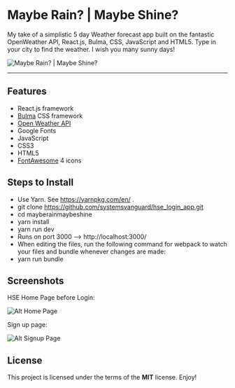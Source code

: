 # Maybe Rain? | Maybe Shine?

My take of a simplistic 5 day Weather forecast app built on the fantastic OpenWeather API, React.js, Bulma, CSS, JavaScript and HTML5.  Type in your city to find the weather.  I wish you many sunny days!

![Maybe Rain? | Maybe Shine?](http://ryanhunter.org/portfolio/corvettes/corvettes.jpg)

---

## Features
- React.js framework
- [Bulma](https://bulma.io/) CSS framework
- [Open Weather API](http://openweathermap.org/api) 
- Google Fonts
- JavaScript
- CSS3
- HTML5
- [FontAwesome](https://fontawesome.com/) 4 icons



## Steps to Install
- Use Yarn. See https://yarnpkg.com/en/ . 
- git clone https://github.com/systemsvanguard/hse_login_app.git 
- cd mayberainmaybeshine
- yarn install
- yarn run dev
- Runs on port 3000 --> http://localhost:3000/ 
- When editing the files, run the following command for webpack to watch your files and bundle whenever changes are made: 
- yarn run bundle


## Screenshots

HSE Home Page before Login:

![Alt Home Page](http://ryanhunter.org/images/portfolio/hse/hse_home.png)

Sign up page:

![Alt Signup Page](http://ryanhunter.org/images/portfolio/hse/hse_signup.png)



## License

This project is licensed under the terms of the **MIT** license. Enjoy!

